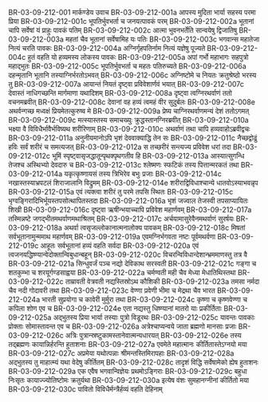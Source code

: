 BR-03-09-212-001	मार्कण्डेय उवाच
BR-03-09-212-001a	आपस्य मुदिता भार्या सहस्य परमा प्रिया
BR-03-09-212-001c	भूपतिर्भुवभर्ता च जनयत्पावकं परम्
BR-03-09-212-002a	भूतानां चापि सर्वेषां यं प्राहुः पावकं पतिम्
BR-03-09-212-002c	आत्मा भुवनभर्तेति सान्वयेषु द्विजातिषु
BR-03-09-212-003a	महतां चैव भूतानां सर्वेषामिह यः पतिः
BR-03-09-212-003c	भगवान्स महातेजा नित्यं चरति पावकः
BR-03-09-212-004a	अग्निर्गृहपतिर्नाम नित्यं यज्ञेषु पूज्यते
BR-03-09-212-004c	हुतं वहति यो हव्यमस्य लोकस्य पावकः
BR-03-09-212-005a	अपां गर्भो महाभागः सहपुत्रो महाद्भुतः
BR-03-09-212-005c	भूपतिर्भुवभर्ता च महतः पतिरुच्यते
BR-03-09-212-006a	दहन्मृतानि भूतानि तस्याग्निर्भरतोऽभवत्
BR-03-09-212-006c	अग्निष्टोमे च नियतः क्रतुश्रेष्ठो भरस्य तु
BR-03-09-212-007a	आयान्तं नियतं दृष्ट्वा प्रविवेशार्णवं भयात्
BR-03-09-212-007c	देवास्तं नाधिगच्छन्ति मार्गमाणा यथादिशम्
BR-03-09-212-008a	दृष्ट्वा त्वग्निरथर्वाणं ततो वचनमब्रवीत्
BR-03-09-212-008c	देवानां वह हव्यं त्वमहं वीर सुदुर्बलः
BR-03-09-212-008e	अथर्वन्गच्छ मध्वक्षं प्रियमेतत्कुरुष्व मे
BR-03-09-212-009a	प्रेष्य चाग्निरथर्वाणमन्यं देशं ततोऽगमत्
BR-03-09-212-009c	मत्स्यास्तस्य समाचख्युः क्रुद्धस्तानग्निरब्रवीत्
BR-03-09-212-010a	भक्ष्या वै विविधैर्भावैर्भविष्यथ शरीरिणाम्
BR-03-09-212-010c	अथर्वाणं तथा चापि हव्यवाहोऽब्रवीद्वचः
BR-03-09-212-011a	अनुनीयमानोऽपि भृशं देववाक्याद्धि तेन सः
BR-03-09-212-011c	नैच्छद्वोढुं हविः सर्वं शरीरं च समत्यजत्
BR-03-09-212-012a	स तच्छरीरं सन्त्यज्य प्रविवेश धरां तदा
BR-03-09-212-012c	भूमिं स्पृष्ट्वासृजद्धातून्पृथक्पृथगतीव हि
BR-03-09-212-013a	आस्यात्सुगन्धि तेजश्च अस्थिभ्यो देवदारु च
BR-03-09-212-013c	श्लेष्मणः स्फटिकं तस्य पित्तान्मरकतं तथा
BR-03-09-212-014a	यकृत्कृष्णायसं तस्य त्रिभिरेव बभुः प्रजाः
BR-03-09-212-014c	नखास्तस्याभ्रपटलं शिराजालानि विद्रुमम्
BR-03-09-212-014e	शरीराद्विविधाश्चान्ये धातवोऽस्याभवन्नृप
BR-03-09-212-015a	एवं त्यक्त्वा शरीरं तु परमे तपसि स्थितः
BR-03-09-212-015c	भृग्वङ्गिरादिभिर्भूयस्तपसोत्थापितस्तदा
BR-03-09-212-016a	भृशं जज्वाल तेजस्वी तपसाप्यायितः शिखी
BR-03-09-212-016c	दृष्ट्वा ऋषीन्भयाच्चापि प्रविवेश महार्णवम्
BR-03-09-212-017a	तस्मिन्नष्टे जगद्भीतमथर्वाणमथाश्रितम्
BR-03-09-212-017c	अर्चयामासुरेवैनमथर्वाणं सुरर्षयः
BR-03-09-212-018a	अथर्वा त्वसृजल्लोकानात्मनालोक्य पावकम्
BR-03-09-212-018c	मिषतां सर्वभूतानामुन्ममाथ महार्णवम्
BR-03-09-212-019a	एवमग्निर्भगवता नष्टः पूर्वमथर्वणा
BR-03-09-212-019c	आहूतः सर्वभूतानां हव्यं वहति सर्वदा
BR-03-09-212-020a	एवं त्वजनयद्धिष्ण्यान्वेदोक्तान्विबुधान्बहून्
BR-03-09-212-020c	विचरन्विविधान्देशान्भ्रममाणस्तु तत्र वै
BR-03-09-212-021a	सिन्धुवर्जं पञ्च नद्यो देविकाथ सरस्वती
BR-03-09-212-021c	गङ्गा च शतकुम्भा च शरयूर्गण्डसाह्वया
BR-03-09-212-022a	चर्मण्वती मही चैव मेध्या मेधातिथिस्तथा
BR-03-09-212-022c	ताम्रावती वेत्रवती नद्यस्तिस्रोऽथ कौशिकी
BR-03-09-212-023a	तमसा नर्मदा चैव नदी गोदावरी तथा
BR-03-09-212-023c	वेण्णा प्रवेणी भीमा च मेद्रथा चैव भारत
BR-03-09-212-024a	भारती सुप्रयोगा च कावेरी मुर्मुरा तथा
BR-03-09-212-024c	कृष्णा च कृष्णवेण्णा च कपिला शोण एव च
BR-03-09-212-024e	एता नद्यस्तु धिष्ण्यानां मातरो याः प्रकीर्तिताः
BR-03-09-212-025a	अद्भुतस्य प्रिया भार्या तस्याः पुत्रो विडूरथः
BR-03-09-212-025c	यावन्तः पावकाः प्रोक्ताः सोमास्तावन्त एव च
BR-03-09-212-026a	अत्रेश्चाप्यन्वये जाता ब्रह्मणो मानसाः प्रजाः
BR-03-09-212-026c	अत्रिः पुत्रान्स्रष्टुकामस्तानेवात्मन्यधारयत्
BR-03-09-212-026e	तस्य तद्ब्रह्मणः कायान्निर्हरन्ति हुताशनाः
BR-03-09-212-027a	एवमेते महात्मानः कीर्तितास्तेऽग्नयो मया
BR-03-09-212-027c	अप्रमेया यथोत्पन्नाः श्रीमन्तस्तिमिरापहाः
BR-03-09-212-028a	अद्भुतस्य तु माहात्म्यं यथा वेदेषु कीर्तितम्
BR-03-09-212-028c	तादृशं विद्धि सर्वेषामेको ह्येष हुताशनः
BR-03-09-212-029a	एक एवैष भगवान्विज्ञेयः प्रथमोऽङ्गिराः
BR-03-09-212-029c	बहुधा निःसृतः कायाज्ज्योतिष्टोमः क्रतुर्यथा
BR-03-09-212-030a	इत्येष वंशः सुमहानग्नीनां कीर्तितो मया
BR-03-09-212-030c	पावितो विविधैर्मन्त्रैर्हव्यं वहति देहिनाम्
